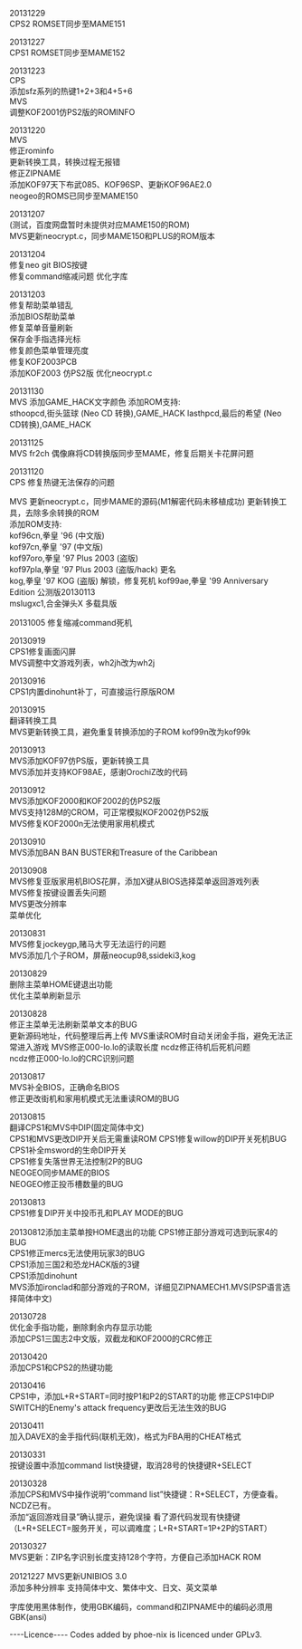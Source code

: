 20131229  
CPS2 ROMSET同步至MAME151  

20131227  
CPS1 ROMSET同步至MAME152  

20131223  
CPS  
添加sfz系列的热键1+2+3和4+5+6  
MVS  
调整KOF2001仿PS2版的ROMINFO

20131220  
MVS  
修正rominfo  
更新转换工具，转换过程无报错  
修正ZIPNAME  
添加KOF97天下布武085、KOF96SP、更新KOF96AE2.0  
neogeo的ROMS已同步至MAME150  

20131207  
(测试，百度网盘暂时未提供对应MAME150的ROM)  
MVS更新neocrypt.c，同步MAME150和PLUS的ROM版本 

20131204	
修复neo git BIOS按键  
修复command缩减问题 
优化字库	

20131203	
修复帮助菜单错乱	
添加BIOS帮助菜单	
修复菜单音量刷新	
保存金手指选择光标	
修复颜色菜单管理亮度	
修复KOF2003PCB	
添加KOF2003 仿PS2版	
优化neocrypt.c	

20131130	
MVS	
添加GAME_HACK文字颜色	
添加ROM支持:	
sthoopcd,街头篮球 (Neo CD 转换),GAME_HACK	
lasthpcd,最后的希望 (Neo CD转换),GAME_HACK	

20131125	
MVS	
fr2ch 偶像麻将CD转换版同步至MAME，修复后期关卡花屏问题

20131120	
CPS	
修复热键无法保存的问题

MVS	
更新neocrypt.c，同步MAME的源码(M1解密代码未移植成功)	
更新转换工具，去除多余转换的ROM	
添加ROM支持:	
kof96cn,拳皇 '96 (中文版)	
kof97cn,拳皇 '97 (中文版)	
kof97oro,拳皇 '97 Plus 2003 (盗版)	
kof97pla,拳皇 '97 Plus 2003 (盗版/hack) 更名	
kog,拳皇 '97 KOG (盗版) 解锁，修复死机	
kof99ae,拳皇 '99 Anniversary Edition 公测版20130113  
mslugxc1,合金弹头X 多载具版  

20131005
修复缩减command死机

20130919	
CPS1修复画面闪屏	
MVS调整中文游戏列表，wh2jh改为wh2j	

20130916	
CPS1内置dinohunt补丁，可直接运行原版ROM	

20130915	
翻译转换工具	
MVS更新转换工具，避免重复转换添加的子ROM	
kof99n改为kof99k	

20130913	
MVS添加KOF97仿PS版，更新转换工具	
MVS添加并支持KOF98AE，感谢OrochiZ改的代码	

20130912	
MVS添加KOF2000和KOF2002的仿PS2版	
MVS支持128M的CROM，可正常模拟KOF2002仿PS2版	
MVS修复KOF2000n无法使用家用机模式	

20130910	
MVS添加BAN BAN BUSTER和Treasure of the Caribbean	

20130908	
MVS修复亚版家用机BIOS花屏，添加X键从BIOS选择菜单返回游戏列表	
MVS修复按键设置丢失问题	
MVS更改分辨率	
菜单优化	

20130831	
MVS修复jockeygp,赌马大亨无法运行的问题	
MVS添加几个子ROM，屏蔽neocup98,ssideki3,kog	

20130829	
删除主菜单HOME键退出功能	
优化主菜单刷新显示	

20130828	
修正主菜单无法刷新菜单文本的BUG	
更新源码地址，代码整理后再上传	
MVS重读ROM时自动关闭金手指，避免无法正常进入游戏	
MVS修正000-lo.lo的读取长度	
ncdz修正待机后死机问题	
ncdz修正000-lo.lo的CRC识别问题	

20130817	
MVS补全BIOS，正确命名BIOS	
修正更改街机和家用机模式无法重读ROM的BUG	

20130815	
翻译CPS1和MVS中DIP(固定简体中文)	
CPS1和MVS更改DIP开关后无需重读ROM	
CPS1修复willow的DIP开关死机BUG	
CPS1补全msword的生命DIP开关	
CPS1修复失落世界无法控制2P的BUG	
NEOGEO同步MAME的BIOS	
NEOGEO修正投币槽数量的BUG	

20130813	
CPS1修复DIP开关中投币孔和PLAY MODE的BUG	

20130812添加主菜单按HOME退出的功能	
CPS1修正部分游戏可选到玩家4的BUG	
CPS1修正mercs无法使用玩家3的BUG	
CPS1添加三国2和恐龙HACK版的3键	
CPS1添加dinohunt	
MVS添加ironclad和部分游戏的子ROM，详细见ZIPNAMECH1.MVS(PSP语言选择简体中文)	

20130728	
优化金手指功能，删除剩余内存显示功能	
添加CPS1三国志2中文版，双截龙和KOF2000的CRC修正	

20130420	
添加CPS1和CPS2的热键功能	

20130416	
CPS1中，添加L+R+START=同时按P1和P2的START的功能	
修正CPS1中DIP SWITCH的Enemy's attack frequency更改后无法生效的BUG	

20130411	
加入DAVEX的金手指代码(联机无效)，格式为FBA用的CHEAT格式	

20130331	
按键设置中添加command list快捷键，取消28号的快捷键R+SELECT	

20130328	
添加CPS和MVS中操作说明“command list”快捷键：R+SELECT，方便查看。NCDZ已有。	
添加“返回游戏目录”确认提示，避免误操	
看了源代码发现有快捷键	
（L+R+SELECT=服务开关，可以调难度；L+R+START=1P+2P的START）	

20130327	
MVS更新：ZIP名字识别长度支持128个字符，方便自己添加HACK ROM	

20121227
MVS更新UNIBIOS 3.0	
添加多种分辨率	
支持简体中文、繁体中文、日文、英文菜单	

字库使用黑体制作，使用GBK编码，command和ZIPNAME中的编码必须用GBK(ansi)

----Licence----
Codes added by phoe-nix is licenced under GPLv3.
